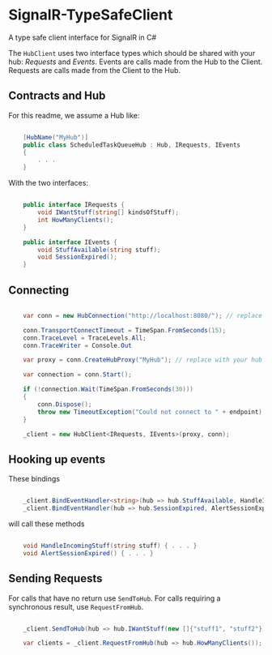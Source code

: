 SignalR-TypeSafeClient
======================

A type safe client interface for SignalR in C#

The `HubClient` uses two interface types which should be shared with your hub: *Requests* and *Events*.
Events are calls made from the Hub to the Client. Requests are calls made from the Client to the Hub.


Contracts and Hub
-----------------
For this readme, we assume a Hub like:
```csharp

    [HubName("MyHub")]
    public class ScheduledTaskQueueHub : Hub, IRequests, IEvents
    {
        . . .
    }

```

With the two interfaces:

```csharp

    public interface IRequests {
        void IWantStuff(string[] kindsOfStuff);
        int HowManyClients();
    }

    public interface IEvents {
        void StuffAvailable(string stuff);
        void SessionExpired();
    }

```

Connecting
----------
```csharp

    var conn = new HubConnection("http://localhost:8080/"); // replace with your Hub's location

    conn.TransportConnectTimeout = TimeSpan.FromSeconds(15);
    conn.TraceLevel = TraceLevels.All;
    conn.TraceWriter = Console.Out

    var proxy = conn.CreateHubProxy("MyHub"); // replace with your hub name or hub class name

    var connection = conn.Start();

    if (!connection.Wait(TimeSpan.FromSeconds(30)))
    {
        conn.Dispose();
        throw new TimeoutException("Could not connect to " + endpoint);
    }

    _client = new HubClient<IRequests, IEvents>(proxy, conn);
```

Hooking up events
-----------------
These bindings

```csharp

    _client.BindEventHandler<string>(hub => hub.StuffAvailable, HandleIncomingStuff);
    _client.BindEventHandler(hub => hub.SessionExpired, AlertSessionExpired);

```

will call these methods

```csharp

    void HandleIncomingStuff(string stuff) { . . . }
    void AlertSessionExpired() { . . . }

```

Sending Requests
----------------

For calls that have no return use `SendToHub`. For calls requiring a synchronous result, use `RequestFromHub`.
```csharp

    _client.SendToHub(hub => hub.IWantStuff(new []{"stuff1", "stuff2"}));

    var clients = _client.RequestFromHub(hub => hub.HowManyClients());

```
